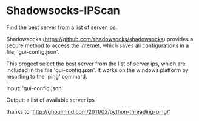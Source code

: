 # Shadowsocks-IPScan
Find the best server from a list of server ips.

Shadowsocks (https://github.com/shadowsocks/shadowsocks) provides a secure method to access the internet, which saves all configurations in a file, 'gui-config.json'.

This progect select the best server from the list of server ips, which are included in the file 'gui-config.json'. It works on the windows platform by resorting to the 'ping' commard.

Input: 'gui-config.json'

Output: a list of available server ips


thanks to 'http://ghoulmind.com/2011/02/python-threading-ping/'
